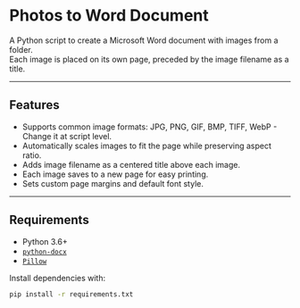 # Photos to Word Document

A Python script to create a Microsoft Word document with images from a folder.  
Each image is placed on its own page, preceded by the image filename as a title.

---

## Features

- Supports common image formats: JPG, PNG, GIF, BMP, TIFF, WebP - Change it at script level.
- Automatically scales images to fit the page while preserving aspect ratio.
- Adds image filename as a centered title above each image.
- Each image saves to a new page for easy printing.
- Sets custom page margins and default font style.

---

## Requirements

- Python 3.6+
- [`python-docx`](https://python-docx.readthedocs.io/en/latest/)
- [`Pillow`](https://python-pillow.org/)

Install dependencies with:

```bash
pip install -r requirements.txt

